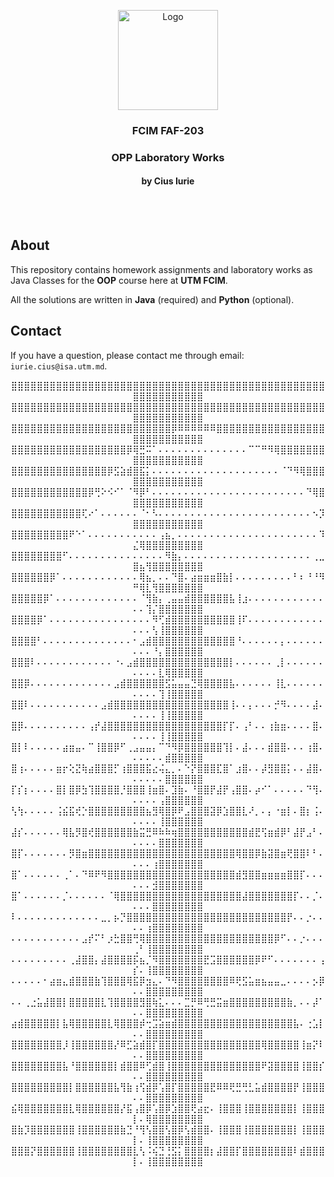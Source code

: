 <p align="center">
  <a>
    <img src="https://brandslogos.com/wp-content/uploads/images/large/java-logo-1.png" alt="Logo" width="160" height="160">
  </a>

<h3 align="center">FCIM FAF-203</h3>

  <div align="center">
    <h3>OPP Laboratory Works</h3>
    <h4>by Cius Iurie</h4>
    <br />
    <br />
  </div>
</p>

## About

This repository contains homework assignments and laboratory works as Java Classes for the **OOP** course here at **UTM FCIM**.

All the solutions are written in **Java** (required) and **Python** (optional).

## Contact

If you have a question, please contact me through email: `iurie.cius@isa.utm.md`.

<p id="waifu" align="center">
⣿⣿⣿⣿⣿⣿⣿⣿⣿⣿⣿⣿⣿⣿⣿⣿⣿⣿⣿⣿⣿⣿⣿⣿⣿⣿⣿⣿⣿⣿⣿⣿⣿⣿⣿⣿⣿⣿⣿⣿⣿⣿⣿⣿⣿⣿⣿⣿⣿⣿⣿⣿⣿⣿⣿⣿⣿⣿⣿⣿
⣿⣿⣿⣿⣿⣿⣿⣿⣿⣿⣿⣿⣿⣿⣿⣿⣿⣿⣿⣿⣿⣿⣿⣿⣿⣿⣿⣿⣿⣿⣿⣿⣿⣿⣿⣿⣿⣿⣿⣿⣿⣿⣿⣿⣿⣿⣿⣿⣿⣿⣿⣿⣿⣿⣿⣿⣿⣿⣿⣿
⣿⣿⣿⣿⣿⣿⣿⣿⣿⣿⣿⣿⣿⣿⣿⣿⣿⣿⣿⣿⣿⣿⣿⣿⣿⡿⠿⠿⠿⠿⠿⠿⣿⣿⣿⣿⣿⣿⣿⣿⣿⣿⣿⣿⣿⣿⣿⣿⣿⣿⣿⣿⣿⣿⣿⣿⣿⣿⣿⣿
⣿⣿⣿⣿⣿⣿⣿⣿⣿⣿⣿⣿⣿⣿⣿⣿⣿⣿⡿⢿⣛⠭⠁⠄⠄⠄⠄⠄⠄⠄⠄⠄⠄⠄⠄⠄⠄⠉⠉⠛⠻⢿⣿⣿⣿⣿⣿⣿⣿⣿⣿⣿⣿⣿⣿⣿⣿⣿⣿⣿
⣿⣿⣿⣿⣿⣿⣿⣿⣿⣿⣿⣿⣿⣿⣿⡿⣫⣵⣾⣿⣯⡅⠄⠄⠄⠄⠄⠄⠄⠄⠄⠄⠄⠄⠄⠄⠄⠄⠄⠄⠄⠄⠈⠙⠻⢿⣿⣿⣿⣿⣿⣿⣿⣿⣿⣿⣿⣿⣿⣿
⣿⣿⣿⣿⣿⣿⣿⣿⣿⣿⣿⣿⡿⢛⠕⠪⠊⠁⠈⠻⡿⠃⠄⠄⠄⠄⠄⠄⠄⠄⠄⠄⠄⠄⠄⠄⠄⠄⠄⠄⠄⠄⠄⠄⠄⠄⠙⢿⣿⣿⣿⣿⣿⣿⣿⣿⣿⣿⣿⣿
⣿⣿⣿⣿⣿⣿⣿⣿⣿⣿⣿⢏⠔⠁⠄⠄⠄⠄⠄⠄⠈⠂⠣⠄⠄⠄⠄⠄⠄⠄⠄⠄⠄⠄⠄⠄⠄⠄⠄⠄⠄⠄⠄⠄⠄⠄⠄⠢⡹⣿⣿⣿⣿⣿⣿⣿⣿⣿⣿⣿
⣿⣿⣿⣿⣿⣿⣿⣿⣿⠟⠑⠁⠄⠄⠄⠄⠄⠄⠄⠄⠄⠄⠄⢠⣦⡀⠄⠄⠄⠄⠄⠄⠄⠄⠄⠄⠄⠄⠄⠄⠄⠄⠄⠄⠄⠄⠄⠄⠹⣌⢿⣿⣿⣿⣿⣿⣿⣿⣿⣿
⣿⣿⣿⣿⣿⣿⣿⣿⠋⠄⠄⠄⠄⠄⠄⠄⠄⠄⠄⠄⠄⠄⠄⠄⠻⣷⡄⠄⠄⠄⠄⠄⠄⠄⠄⠄⠄⠄⠄⠄⠄⠄⠄⠄⠄⠄⠄⢀⣀⣿⣦⢻⣿⣿⣿⣿⣿⣿⣿⣿
⣿⣿⣿⣿⣿⣿⡿⠁⠄⠄⠄⠄⠄⠄⠄⠄⠄⠄⠄⠄⢿⣦⡀⠄⠄⠙⣿⠄⣴⣶⣶⣶⣿⣷⡇⠄⠄⠄⠄⠄⠄⠄⠄⠄⠃⠆⠘⠘⠻⠛⢿⣇⢻⣿⣿⣿⣿⣿⣿⣿
⣿⣿⣿⣿⣿⡿⠁⠄⠄⠄⠄⠄⠄⠄⠄⠄⠄⠄⠄⠄⠈⢻⣷⡄⢀⣤⣤⣾⣿⣿⣿⣿⣿⣿⣧⢸⣰⠄⠄⠄⠄⠄⠄⠄⠄⠄⠄⠄⠄⠄⠄⢹⡌⣿⣿⣿⣿⣿⣿⣿
⣿⣿⣿⣿⡿⠁⠄⠄⠄⠄⠄⠄⠄⠄⠄⠄⠄⠄⠄⠄⠄⠄⠻⢋⣾⣿⣿⣿⣿⣿⣿⣿⣿⣿⣿⢸⠏⠄⠄⠄⠄⠄⠄⠄⠄⠄⠄⠄⠄⠄⠄⠄⢣⢸⣿⣿⣿⣿⣿⣿
⣿⣿⣿⣿⠃⠄⠄⠄⠄⠄⠄⠄⠄⠄⠄⠄⠄⠄⠄⠂⣠⣾⣿⣿⣿⣿⣿⣿⣿⣿⣿⣿⣿⣿⣿⠘⠄⠄⠄⠄⠄⠄⡄⠄⠄⠄⠄⠄⠄⠄⠄⠄⠘⡄⣿⣿⣿⣿⣿⣿
⣿⣿⣿⠇⠄⠄⠄⠄⠄⠄⠄⠄⠄⠄⠄⠄⠐⠄⣠⣾⣿⣿⣿⣿⣿⣿⣿⣿⣿⣿⣿⣿⣿⣿⡇⠄⠄⠄⠄⠄⠄⢀⡇⠄⠄⠄⠄⠄⠄⠄⠄⠄⠄⣇⢿⣿⣿⣿⣿⣿
⣿⣿⡿⠄⠄⠄⠄⠄⠄⠄⠄⠄⠄⠄⠄⠄⣠⣾⣿⣿⣿⣿⣿⣿⣫⣥⣤⣤⣙⢿⣿⣿⣿⣿⣧⠄⠄⠄⠄⠄⠄⢸⣇⠄⠄⠄⠄⠄⠄⠄⠄⠄⠄⢹⢸⣿⣿⣿⣿⣿
⣿⣿⠇⠄⠄⠄⠄⠄⠄⠄⠄⠄⠄⠄⣠⣾⣿⣿⣿⣿⣿⣿⣿⣿⣿⣿⣿⣿⣿⣿⣿⣿⣿⣿⢸⠄⠄⡄⠄⠄⠄⡚⠻⠄⠄⠄⠄⣼⠄⠄⠄⠄⠄⢸⢸⣿⣿⣿⣿⣿
⣿⡿⠄⠄⠄⠄⠄⠄⠄⠄⠄⠄⢠⡞⣼⣿⣿⣿⣿⣿⣿⣿⣿⣿⣿⣿⣿⣿⣿⣿⣿⣿⣿⡏⡏⠄⢠⠃⠄⠄⢰⣷⣶⠄⠄⠄⠄⣿⠄⠄⠄⠄⠄⢸⢸⣿⣿⣿⣿⣿
⣿⡇⠇⠄⠄⠄⠄⠄⣴⣶⣤⠄⠉⢸⣿⣿⡿⠋⢀⣠⣤⣤⡄⠉⠙⠻⡿⣿⣿⣿⣿⣿⣿⢹⡇⠄⣼⠄⠄⠄⣾⣿⣿⠄⠄⠄⢰⣿⠄⠄⠄⠄⠄⠄⣾⣿⣿⣿⣿⣿
⣿⢰⠄⠄⠄⠄⠄⣶⡖⢕⣝⢷⣴⣿⣿⣿⡋⢰⣿⣿⣿⣯⣔⢬⣄⡀⠄⠑⡝⣿⣿⣿⣏⣿⠁⣰⣿⠄⠄⡼⣻⣿⣿⡅⠄⠄⣼⣿⠄⠄⠄⠄⠄⠄⣿⣿⣿⣿⣿⣿
⡏⡎⡆⠄⠄⠄⠄⣿⡇⣿⡿⣳⢹⣿⣿⣿⣿⡘⣿⣿⣿⢸⣶⣿⠄⣹⣷⠄⠘⣿⣿⡟⣼⡟⢠⣿⣿⠄⡴⠊⠁⠄⠄⠄⠄⠄⠙⢻⠄⠄⠄⠄⠄⢠⣿⣿⣿⣿⣿⣿
⢣⢳⠄⠄⠄⠄⠄⢨⣮⣯⢞⡑⣿⣿⣿⣿⣿⣿⣿⣿⣿⣦⣻⢿⣿⡿⠟⣠⣿⣿⣿⣽⡿⣱⣿⣿⣇⠜⡀⠄⡄⠐⣶⡇⠄⣿⡆⢨⠄⠄⠄⠄⠄⢸⣿⣿⣿⣿⣿⣿
⣼⡎⠄⠄⠄⠄⠄⠄⢿⣧⡻⣿⢞⣿⣿⣿⣿⣿⣿⣷⣭⣛⠿⠷⠷⢶⣿⣿⣿⣿⣿⣿⣿⣿⣿⣿⣿⣾⣟⢫⣶⣾⡿⠃⣼⡟⣠⠃⠄⠄⠄⠄⠄⣿⣿⣿⣿⣿⣿⣿
⣿⡏⠄⠄⠄⠄⠄⠄⠄⡻⣿⣶⣿⣿⣿⣿⣿⣿⣿⣿⣿⣿⣿⣿⣿⣿⣿⣿⣿⣿⣿⣿⣿⣿⣿⢿⣿⣿⡿⣷⣽⣿⣶⢟⣿⣿⠇⠃⠄⠄⠄⠄⢰⣿⣿⣿⣿⣿⣿⣿
⣿⠁⠄⠄⠄⠄⠄⠄⢀⠁⠄⠙⠿⠟⠻⣿⣿⣿⣿⣿⣿⣿⣿⣿⣿⣿⣿⣿⣿⣿⣿⣿⣿⣿⣿⣾⣻⣿⣿⣶⣶⣶⣶⣿⣿⡏⠄⠄⠄⠄⠄⠄⣺⣿⣿⣿⣿⣿⣿⣿
⣿⠁⠄⠄⠄⠄⠄⠄⡈⠄⠄⠄⠄⠄⠄⠈⢿⣿⣿⣿⣿⣿⣿⣿⣿⣿⣿⣿⣿⣿⣿⣿⣿⣿⣿⣿⣼⣿⣿⣿⣿⣿⣿⣿⡏⠄⠄⡈⠄⠄⠄⠄⣿⣿⣿⣿⣿⣿⣿⣿
⠇⠄⠄⠄⠄⠄⠄⠄⠄⠄⠄⠄⠄⠄⣀⡀⡦⡙⣿⣿⣿⣿⣿⣿⣿⣿⣿⣿⣿⣿⣿⣿⣿⣿⣿⣿⣿⣿⣿⣿⣿⣿⣿⡟⠄⠄⡐⠄⠄⠄⠄⢰⣿⣿⣿⣿⣿⣿⣿⣿
⠄⠄⠄⠄⠄⠄⠄⠄⠄⠄⠄⣠⡞⠍⠃⡰⣓⣿⣿⢛⢿⣿⣿⣿⣿⣿⣿⣿⣿⣿⣿⣿⣿⣿⣿⣿⣿⣿⣿⣿⣿⡿⠋⠄⠄⡐⠄⠄⠄⢀⠃⢸⣿⣿⣿⣿⣿⣿⣿⣿
⠄⠄⠄⠄⠄⠄⠄⠄⠄⢀⣼⣿⣿⡄⣼⣿⣿⣿⣿⡯⣦⡈⠻⣿⣿⣿⣿⣿⣿⣿⣟⣩⣿⣿⣿⣿⣿⣿⡿⠟⠋⠄⠄⠄⠄⠄⠄⠄⢠⡎⠄⢸⣿⣿⣿⣿⣿⣿⣿⣿
⠄⠄⠄⠄⠄⠂⣴⣶⣄⣾⣿⣿⣿⣷⢹⣿⣿⣿⢿⣯⡿⣲⣄⠄⠙⠻⣿⣿⣿⣿⣿⣿⣿⣿⠿⢟⣫⣥⣶⣦⣤⣤⣀⠄⠄⠄⠄⡢⡿⠄⠄⣿⣿⣿⣿⣿⣿⣿⣿⣿
⠄⠄⢀⣐⣥⣼⣿⣿⡇⣿⣿⣿⣿⣿⣇⢹⣿⣿⣿⣿⣻⣿⢷⣅⠄⠄⠄⣉⡛⠿⢛⣛⣭⣶⣿⣿⣿⣿⣿⣿⣿⣿⣿⣷⡀⠄⠄⡼⠁⠄⠄⣿⣿⣿⣿⣿⣿⣿⣿⣿
⣴⣾⣿⣿⣿⣿⣿⡇⣧⢿⣿⣿⣿⣿⣿⣇⢿⣿⣿⣿⡾⢒⣩⣵⣶⣾⣿⣿⣿⣿⣿⣿⣿⣿⣿⣿⣿⣿⣿⣿⣿⣿⣿⣿⣧⠄⢐⣡⡇⠄⠄⣿⣿⣿⣿⣿⣿⣿⣿⣿
⣿⣿⣿⣿⣿⣿⣿⣿⡸⢸⣿⣿⣿⣿⣿⣿⡜⠿⣋⣵⣾⣿⡏⣿⣿⣿⣿⣿⣿⣿⣿⣿⣿⣿⣿⣿⣿⣿⣿⢿⣿⣿⣿⣿⣿⢸⣶⡝⠇⠄⠄⣿⣿⣿⣿⣿⣿⣿⣿⣿
⣿⣿⣿⣿⣿⣿⣿⣿⣧⠘⣿⣿⣿⣿⣿⣿⡇⣾⣿⣿⠿⢋⣾⣿⢸⣿⣿⣿⣿⣿⣿⣿⣿⣿⣿⣿⣿⣿⣿⠟⣽⣿⣿⣿⣿⢸⣿⣿⡎⠄⠄⣿⣿⣿⣿⣿⣿⣿⣿⣿
⣿⣿⣿⣿⣿⣿⣿⣿⣿⡇⣿⣿⣿⣿⣿⣿⣧⢻⣷⢰⢫⣾⡿⢡⣿⡏⣿⣿⣿⣿⣿⣟⠿⠿⢟⣛⢛⣃⣥⣾⣿⣿⣿⣿⡟⢸⣿⣿⣿⠄⠄⣿⣿⣿⣿⣿⣿⣿⣿⣿
⣮⢿⣿⣿⣿⣿⣿⣿⣿⣇⢿⣿⣿⣿⣿⣿⣿⡜⣯⢠⣿⡿⢡⣿⡿⣱⣿⣿⢟⣴⣖⠄⢸⣿⣿⣿⢸⣿⣿⣿⣿⣿⣿⣿⡇⢸⣿⣿⣿⡇⠄⢿⣿⣿⣿⣿⣿⣿⣿⣿
⣿⣷⡹⣿⣿⣿⣿⣿⣿⣿⢸⣿⣿⣿⣿⣿⣿⣷⣙⠘⢻⢣⣿⣿⢣⣿⡿⢣⣾⣿⣿⠄⢸⣿⣿⣿⢸⣿⣿⣿⣿⣿⣿⣿⡇⢸⣿⣿⣿⡇⠄⢸⣿⣿⣿⣿⣿⣿⣿⣿
⣿⣿⣿⡝⣿⣿⣿⣿⣿⣿⢸⣿⣿⣿⣿⣿⣿⣿⣿⣇⢣⠨⢮⣙⢘⣫⡅⣿⣿⣿⣿⡆⣼⣿⣿⡏⣿⣿⣿⣿⣿⣿⣿⣿⠇⣾⣿⣿⣿⡇⠄⢸⣿⣿⣿⣿⣿⣿⣿⣿
</p>
